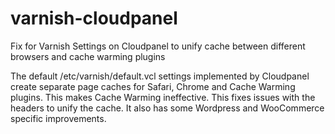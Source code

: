 # varnish-cloudpanel
Fix for Varnish Settings on Cloudpanel to unify cache between different browsers and cache warming plugins

The default /etc/varnish/default.vcl settings implemented by Cloudpanel create separate page caches for Safari, Chrome and Cache Warming plugins. This makes Cache Warming ineffective. This fixes issues with the headers to unify the cache. It also has some Wordpress and WooCommerce specific improvements.
